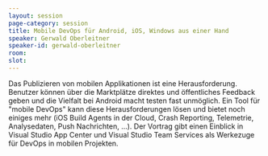 ```yaml
---
layout: session
page-category: session
title: Mobile DevOps für Android, iOS, Windows aus einer Hand
speaker: Gerwald Oberleitner
speaker-id: gerwald-oberleitner
room: 
slot: 
---
```


Das Publizieren von mobilen Applikationen ist eine Herausforderung. Benutzer können über die Marktplätze direktes und öffentliches Feedback geben und die Vielfalt bei Android macht testen fast unmöglich. Ein Tool für "mobile DevOps" kann diese Herausforderungen lösen und bietet noch einiges mehr (iOS Build Agents in der Cloud, Crash Reporting, Telemetrie, Analysedaten, Push Nachrichten, ...). Der Vortrag gibt einen Einblick in Visual Studio App Center und Visual Studio Team Services als Werkezuge für DevOps in mobilen Projekten.